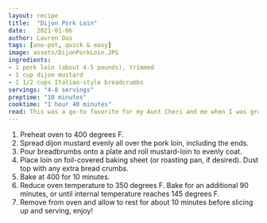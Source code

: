 ```yaml
---
layout: recipe
title:  "Dijon Pork Loin"
date:   2021-01-06
author: Lauren Oas
tags: [one-pot, quick & easy]
image: assets/DijonPorkLoin.JPG
ingredients:
- 1 pork loin (about 4-5 pounds), trimmed
- 1 cup dijon mustard
- 1 1/2 cups Italian-style breadcrumbs
servings: "4-8 servings"
preptime: "10 minutes"
cooktime: "1 hour 40 minutes"
read: This was a go-to favorite for my Aunt Cheri and me when I was growing up-it's just so easy! With only 3 ingredients, you can't go wrong when you make and the flavors are absolutely delicious. This pairs well with any side or veggie in my opinion, but I typically service with mashed potaties and brussels sprouts or broccoli. Cook time can vary dependent on your pork loin size, so make sure you get your loin up to 145 degrees F before pulling it out of the oven!
---
```

1. Preheat oven to 400 degrees F.
2. Spread dijon mustard evenly all over the pork loin, including the ends.
3. Pour breadbrumbs onto a plate and roll mustard-loin to evenly coat. 
4. Place loin on foil-covered baking sheet (or roasting pan, if desired). Dust top with any extra bread crumbs.
5. Bake at 400 for 10 minutes.
6. Reduce oven temperature to 350 degrees F. Bake for an additional 90 minutes, or until internal temperature reaches 145 degrees F. 
7. Remove from oven and allow to rest for about 10 minutes before slicing up and serving, enjoy!